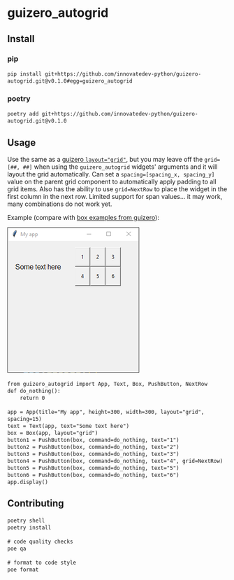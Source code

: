# guizero_autogrid

## Install

### pip

    pip install git+https://github.com/innovatedev-python/guizero-autogrid.git@v0.1.0#egg=guizero_autogrid

### poetry

    poetry add git+https://github.com/innovatedev-python/guizero-autogrid.git@v0.1.0

## Usage

Use the same as a [guizero `layout="grid"`](https://lawsie.github.io/guizero/box/), but you may leave off the `grid=[##, ##]` when using the `guizero_autogrid` widgets' arguments and it will layout the grid automatically. Can set a `spacing=[spacing_x, spacing_y]` value on the parent grid component to automatically apply padding to all grid items. Also has the ability to use `grid=NextRow` to place the widget in the first column in the next row. Limited support for span values... it may work, many combinations do not work yet.

Example (compare with [box examples from guizero](https://lawsie.github.io/guizero/box/#examples)):

![example auto grid](docs/example-auto-grid.png)

    from guizero_autogrid import App, Text, Box, PushButton, NextRow
    def do_nothing():
        return 0

    app = App(title="My app", height=300, width=300, layout="grid", spacing=15)
    text = Text(app, text="Some text here")
    box = Box(app, layout="grid")
    button1 = PushButton(box, command=do_nothing, text="1")
    button2 = PushButton(box, command=do_nothing, text="2")
    button3 = PushButton(box, command=do_nothing, text="3")
    button4 = PushButton(box, command=do_nothing, text="4", grid=NextRow)
    button5 = PushButton(box, command=do_nothing, text="5")
    button6 = PushButton(box, command=do_nothing, text="6")
    app.display()

## Contributing

    poetry shell
    poetry install
    
    # code quality checks
    poe qa

    # format to code style
    poe format
